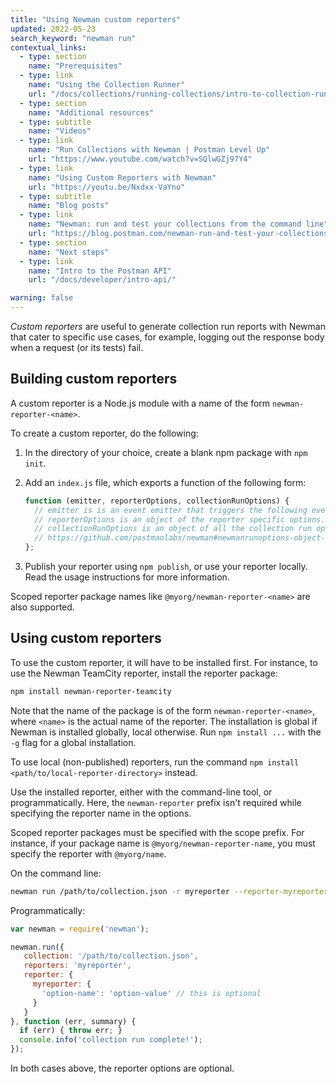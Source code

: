 ```yaml
---
title: "Using Newman custom reporters"
updated: 2022-05-23
search_keyword: "newman run"
contextual_links:
  - type: section
    name: "Prerequisites"
  - type: link
    name: "Using the Collection Runner"
    url: "/docs/collections/running-collections/intro-to-collection-runs/"
  - type: section
    name: "Additional resources"
  - type: subtitle
    name: "Videos"
  - type: link
    name: "Run Collections with Newman | Postman Level Up"
    url: "https://www.youtube.com/watch?v=SQlwGZj97Y4"
  - type: link
    name: "Using Custom Reporters with Newman"
    url: "https://youtu.be/Nxdxx-VaYno"
  - type: subtitle
    name: "Blog posts"
  - type: link
    name: "Newman: run and test your collections from the command line"
    url: "https://blog.postman.com/newman-run-and-test-your-collections-from-the-command-line/"
  - type: section
    name: "Next steps"
  - type: link
    name: "Intro to the Postman API"
    url: "/docs/developer/intro-api/"

warning: false
---
```


_Custom reporters_ are useful to generate collection run reports with Newman that cater to specific use cases, for example, logging out the response body when a request (or its tests) fail.

## Building custom reporters

A custom reporter is a Node.js module with a name of the form `newman-reporter-<name>`.

To create a custom reporter, do the following:

1. In the directory of your choice, create a blank npm package with `npm init`.

1. Add an `index.js` file, which exports a function of the following form:

    ```javascript
    function (emitter, reporterOptions, collectionRunOptions) {
      // emitter is is an event emitter that triggers the following events: https://github.com/postmanlabs/newman#newmanrunevents
      // reporterOptions is an object of the reporter specific options. The usage examples below have more details.
      // collectionRunOptions is an object of all the collection run options:
      // https://github.com/postmanlabs/newman#newmanrunoptions-object--callback-function--run-eventemitter
    };
    ```

1. Publish your reporter using `npm publish`, or use your reporter locally. Read the usage instructions for more information.

Scoped reporter package names like `@myorg/newman-reporter-<name>` are also supported.

## Using custom reporters

To use the custom reporter, it will have to be installed first. For instance, to use the Newman TeamCity reporter, install the reporter package:

```bash
npm install newman-reporter-teamcity
```

Note that the name of the package is of the form `newman-reporter-<name>`, where `<name>` is the actual name of the reporter. The installation is global if Newman is installed globally, local otherwise. Run `npm install ...` with the `-g` flag for a global installation.

To use local (non-published) reporters, run the command `npm install <path/to/local-reporter-directory>` instead.

Use the installed reporter, either with the command-line tool, or programmatically. Here, the `newman-reporter` prefix isn't required while specifying the reporter name in the options.

Scoped reporter packages must be specified with the scope prefix. For instance, if your package name is `@myorg/newman-reporter-name`, you must specify the reporter with `@myorg/name`.

On the command line:

```bash
newman run /path/to/collection.json -r myreporter --reporter-myreporter-<option-name> <option-value> # The option is optional
```

Programmatically:

```js
var newman = require('newman');

newman.run({
   collection: '/path/to/collection.json',
   reporters: 'myreporter',
   reporter: {
     myreporter: {
       'option-name': 'option-value' // this is optional
     }
   }
}, function (err, summary) {
  if (err) { throw err; }
  console.info('collection run complete!');
});
```

In both cases above, the reporter options are optional.
